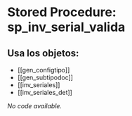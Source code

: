 # Stored Procedure: sp_inv_serial_valida

## Usa los objetos:
- [[gen_configtipo]]
- [[gen_subtipodoc]]
- [[inv_seriales]]
- [[inv_seriales_det]]

*No code available.*
